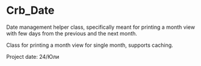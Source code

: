 # Crb_Date
Date management helper class, specifically meant for printing a month view with few days from the previous and the next month.

Class for printing a month view for single month, supports caching.

Project date: 24/Юли
